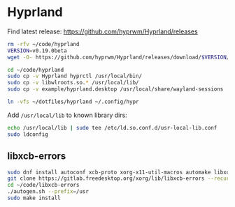 # Hyprland

Find latest release: <https://github.com/hyprwm/Hyprland/releases>

```sh
rm -rfv ~/code/hyprland
VERSION=v0.19.0beta
wget -O- https://github.com/hyprwm/Hyprland/releases/download/$VERSION/$VERSION.tar.gz | tar -xzC ~/code

cd ~/code/hyprland
sudo cp -v Hyprland hyprctl /usr/local/bin/
sudo cp -v libwlroots.so.* /usr/local/lib/
sudo cp -v example/hyprland.desktop /usr/local/share/wayland-sessions

ln -vfs ~/dotfiles/hyprland ~/.config/hypr
```

Add `/usr/local/lib` to known library dirs:

```sh
echo /usr/local/lib | sudo tee /etc/ld.so.conf.d/usr-local-lib.conf
sudo ldconfig
```

## libxcb-errors

```sh
sudo dnf install autoconf xcb-proto xorg-x11-util-macros automake libxcb-devel
git clone https://gitlab.freedesktop.org/xorg/lib/libxcb-errors --recursive ~/code/libxcb-errors
cd ~/code/libxcb-errors
./autogen.sh --prefix=/usr
sudo make install
```
